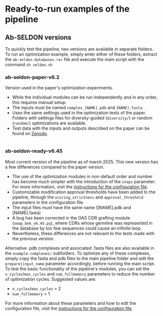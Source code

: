 # Ready-to-run examples of the pipeline

## Ab-SELDON versions
To quickly test the pipeline, two versions are available in separate folders. 
To run an optimization example, simply enter either of these folders, extract the `ab-seldon-databases.rar` file and execute the main script with the command `sh seldon.sh`

### ab-seldon-paper-v6.2
Version used in the paper's optimization experiments. 
- While the individual modules can be run independently and in any order, this requires manual setup. 
- The inputs must be named `complex_[NAME].pdb` and `[NAME].fasta`.
- Uses the same settings used in the optimization tests of the paper. Folders with settings files for diversity-guided (`diversity/`) or random (`random/`) optimizations are available.
- Test data with the inputs and outputs described on the paper can be found on [Zenodo](https://zenodo.org/records/15066730).

#
### ab-seldon-ready-v6.45
Most current version of the pipeline as of march 2025. This new version has a few differences compared to the paper version.
- The use of the optimization modules in non-default order and number has become much simpler with the introduction of the `steps` parameter. For more information, visit the [instructions for the configuration file](https://github.com/SFBBGroup/Ab-SELDON/blob/main/configuration_file_instructions.md).
- Customizable modification approval thresholds have been added to the pipeline, through the `scoring_strictness` and `approval_threshold` parameters in the configuration file.
- The input files must have the same name ([NAME].pdb and [NAME].fasta)
- A bug has been corrected in the OAS CDR grafting module (`swap_bnk_v6.45.py`), where CDRs whose germline was represented in the database by too few sequences could cause an infinite loop.
- Nevertheless, these differences are not relevant to the tests made with the previous version.

Alternative .pdb complexes and associated .fasta files are also available in the `example-complexes/` subfolders. To optimize any of these complexes, simply copy the fasta and pdb files to the main pipeline folder and edit the `prepare|input_name` parameter accordingly, before running the main script.
To test the basic functionality of the pipeline's modules, you can set the `n_cycles`/`max_cycles` and `num_fullmemory` parameters to reduce the number of optimization cycles. Suggested values are:
- `n_cycles`/`max_cycles` = 2
- `num_fullmemory` = 1

For more information about these parameters and how to edit the configuration file, visit the [instructions for the configuration file](https://github.com/SFBBGroup/Ab-SELDON/blob/main/configuration_file_instructions.md).
